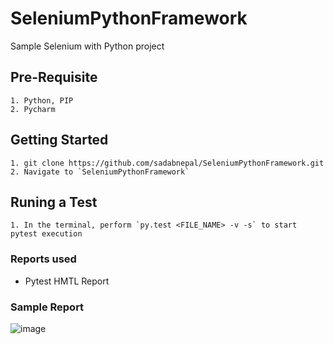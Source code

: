 # SeleniumPythonFramework
Sample Selenium with Python project

## Pre-Requisite
```
1. Python, PIP
2. Pycharm
```

## Getting Started
```
1. git clone https://github.com/sadabnepal/SeleniumPythonFramework.git
2. Navigate to `SeleniumPythonFramework`
```

## Runing a Test
```
1. In the terminal, perform `py.test <FILE_NAME> -v -s` to start pytest execution
```

### Reports used
- Pytest HMTL Report

### Sample Report
![image](https://user-images.githubusercontent.com/65847528/107118568-c9d5ef00-68a7-11eb-9878-2c3cc2bc3ad5.png)

